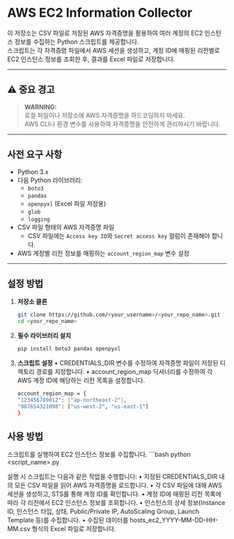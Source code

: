 # AWS EC2 Information Collector

이 저장소는 CSV 파일로 저장된 AWS 자격증명을 활용하여 여러 계정의 EC2 인스턴스 정보를 수집하는 Python 스크립트를 제공합니다.  
스크립트는 각 자격증명 파일에서 AWS 세션을 생성하고, 계정 ID에 매핑된 리전별로 EC2 인스턴스 정보를 조회한 후, 결과를 Excel 파일로 저장합니다.

---

## ⚠️ 중요 경고

> **WARNING:**  
> 로컬 파일이나 저장소에 AWS 자격증명을 하드코딩하지 마세요.  
> AWS CLI나 환경 변수를 사용하여 자격증명을 안전하게 관리하시기 바랍니다.

---

## 사전 요구 사항

- Python 3.x  
- 다음 Python 라이브러리:  
  - `boto3`  
  - `pandas`  
  - `openpyxl` (Excel 파일 저장용)  
  - `glob`  
  - `logging`  
- CSV 파일 형태의 AWS 자격증명 파일  
  - CSV 파일에는 `Access key ID`와 `Secret access key` 컬럼이 존재해야 합니다.
- AWS 계정별 리전 정보를 매핑하는 `account_region_map` 변수 설정

---

## 설정 방법

1. **저장소 클론**  
   ```bash
   git clone https://github.com/<your_username>/<your_repo_name>.git
   cd <your_repo_name>

2. **필수 라이브러리 설치**
    ```bash
    pip install boto3 pandas openpyxl

3. **스크립트 설정**
•	CREDENTIALS_DIR 변수를 수정하여 자격증명 파일이 저장된 디렉토리 경로를 지정합니다.
•	account_region_map 딕셔너리를 수정하여 각 AWS 계정 ID에 해당하는 리전 목록을 설정합니다.
    ```bash
    account_region_map = {
    "123456789012": ["ap-northeast-2"],
    "987654321098": ["us-west-2", "us-east-1"]
    }

## 사용 방법
스크립트를 실행하여 EC2 인스턴스 정보를 수집합니다.
    ```bash
    python <script_name>.py

실행 시 스크립트는 다음과 같은 작업을 수행합니다:
	•	지정된 CREDENTIALS_DIR 내의 모든 CSV 파일을 읽어 AWS 자격증명을 로드합니다.
	•	각 CSV 파일에 대해 AWS 세션을 생성하고, STS를 통해 계정 ID를 확인합니다.
	•	계정 ID에 매핑된 리전 목록에 따라 각 리전에서 EC2 인스턴스 정보를 조회합니다.
	•	인스턴스의 상세 정보(Instance ID, 인스턴스 타입, 상태, Public/Private IP, AutoScaling Group, Launch Template 등)를 수집합니다.
	•	수집된 데이터를 hosts_ec2_YYYY-MM-DD-HH-MM.csv 형식의 Excel 파일로 저장합니다.
